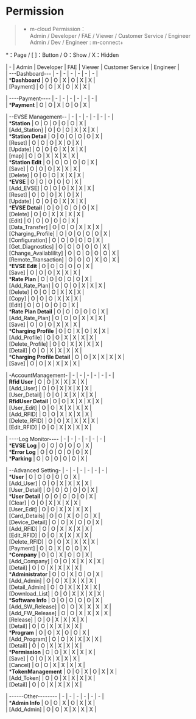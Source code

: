 # Permission  

> - m-cloud Permission：  
> Admin / Developer / FAE / Viewer / Customer Service / Engineer  
> Admin / Dev / Engineer : m-connect+  
  
 *：Page  /  [ ]：Button  /  O：Show  /  X：Hidden  

| -                            | Admin | Developer | FAE | Viewer | Customer Service | Engineer |  
| ---Dashboard---              | -     | -         | -   | -      | -                |  -       |  
| ***Dashboard**               | O     | O         | X   | O      | X                |  X       |  
|   [Payment]                  | O     | O         | X   | O      | X                |  X       |  

| ----Payment----              | -     | -         | -   | -      | -                |  -       |  
| ***Payment**                 | O     | O         | X   | O      | O                |  X       |  

| --EVSE Management--          | -     | -         | -   | -      | -                |  -       |  
| ***Station**                 | O     | O         | O   | O      | O                |  X       |  
|   [Add_Station]              | O     | O         | O   | X      | X                |  X       |  
| ***Station Detail**          | O     | O         | O   | O      | O                |  X       |  
|   [Reset]                    | O     | O         | O   | X      | O                |  X       |  
|   [Update]                   | O     | O         | O   | X      | X                |  X       |  
|   [map]                      | O     | O         | X   | X      | X                |  X       |  
| ***Station Edit**            | O     | O         | O   | O      | O                |  X       |  
|   [Save]                     | O     | O         | O   | X      | X                |  X       |  
|   [Delete]                   | O     | O         | O   | X      | X                |  X       |  
| ***EVSE**                    | O     | O         | O   | O      | O                |  X       |  
|   [Add_EVSE]                 | O     | O         | O   | X      | X                |  X       |  
|   [Reset]                    | O     | O         | O   | X      | O                |  X       |  
|   [Update]                   | O     | O         | O   | X      | X                |  X       |  
| ***EVSE Detail**             | O     | O         | O   | O      | O                |  X       |  
|   [Delete]                   | O     | O         | X   | X      | X                |  X       |  
|   [Edit]                     | O     | O         | O   | O      | O                |  X       |  
|   [Data_Transfer]            | O     | O         | O   | X      | X                |  X       |  
|   [Charging_Profile]         | O     | O         | O   | O      | O                |  X       |  
|   [Configuration]            | O     | O         | O   | O      | O                |  X       |  
|   [Get_Diagnostics]          | O     | O         | O   | O      | O                |  X       |  
|   [Change_Availablility]     | O     | O         | O   | O      | O                |  X       |  
|   [Remote_Transaction]       | O     | O         | O   | X      | O                |  X       |  
| ***EVSE Edit**               | O     | O         | O   | O      | O                |  X       |  
|   [Save]                     | O     | O         | O   | X      | X                |  X       |  
| ***Rate Plan**               | O     | O         | O   | O      | O                |  X       |  
|   [Add_Rate_Plan]            | O     | O         | O   | X      | X                |  X       |  
|   [Delete]                   | O     | O         | O   | X      | X                |  X       |  
|   [Copy]                     | O     | O         | O   | X      | X                |  X       |  
|   [Edit]                     | O     | O         | O   | O      | O                |  X       |  
| ***Rate Plan Detail**        | O     | O         | O   | O      | O                |  X       |  
|   [Add_Rate_Plan]            | O     | O         | O   | X      | X                |  X       |  
|   [Save]                     | O     | O         | O   | X      | X                |  X       |  
| ***Charging Profile**        | O     | O         | X   | O      | X                |  X       |  
|   [Add_Profile]              | O     | O         | X   | X      | X                |  X       |  
|   [Delete_Profile]           | O     | O         | X   | X      | X                |  X       |  
|   [Detail]                   | O     | O         | X   | X      | X                |  X       |  
| ***Charging Profile Detail** | O     | O         | X   | X      | X                |  X       |  
|   [Save]                     | O     | O         | X   | X      | X                |  X       |  

| -AccountManagement-          | -     | -         | -   | -      | -                |  -       |  
| **Rfid User**                | O     | O         | X   | X      | X                |  X       |  
|   [Add_User]                 | O     | O         | X   | X      | X                |  X       |  
|   [User_Detail]              | O     | O         | X   | X      | X                |  X       |  
| **RfidUser Detail**          | O     | O         | X   | X      | X                |  X       |  
|   [User_Edit]                | O     | O         | X   | X      | X                |  X       |  
|   [Add_RFID]                 | O     | O         | X   | X      | X                |  X       |  
|   [Delete_RFID]              | O     | O         | X   | X      | X                |  X       |  
|   [Edit_RFID]                | O     | O         | X   | X      | X                |  X       |  

| ----Log Monitor----          | -     | -         | -   | -      | -                |  -       |  
| ***EVSE Log**                | O     | O         | O   | O      | O                |  X       |  
| ***Error Log**               | O     | O         | O   | O      | O                |  X       |  
| ***Parking**                 | O     | O         | O   | O      | O                |  X       |  

| --Advanced Setting-          | -     | -         | -   | -      | -                |  -       |  
| ***User**                    | O     | O         | O   | O      | O                |  X       |  
|   [Add_User]                 | O     | O         | X   | X      | X                |  X       |  
|   [User_Detail]              | O     | O         | O   | O      | O                |  X       |  
| ***User Detail**             | O     | O         | O   | O      | O                |  X       |  
|   [Clear]                    | O     | O         | X   | X      | X                |  X       |  
|   [User_Edit]                | O     | O         | X   | X      | X                |  X       |  
|   [Card_Details]             | O     | O         | X   | O      | O                |  X       |  
|   [Device_Detail]            | O     | O         | X   | O      | O                |  X       |  
|   [Add_RFID]                 | O     | O         | X   | X      | X                |  X       |  
|   [Edit_RFID]                | O     | O         | X   | X      | X                |  X       |  
|   [Delete_RFID]              | O     | O         | X   | X      | X                |  X       |  
|   [Payment]                  | O     | O         | X   | O      | O                |  X       |  
| ***Company**                 | O     | O         | X   | O      | O                |  X       |  
|   [Add_Company]              | O     | O         | X   | X      | X                |  X       |  
|   [Detail]                   | O     | O         | X   | X      | X                |  X       |  
| ***Administrator**           | O     | O         | X   | O      | O                |  X       |  
|   [Add_Admin]                | O     | O         | X   | X      | X                |  X       |  
|   [Detail_Admin]             | O     | O         | X   | X      | X                |  X       |  
|   [Download_List]            | O     | O         | X   | X      | X                |  X       |  
| ***Software Info**           | O     | O         | O   | O      | O                |  X       |  
|   [Add_SW_Release]           | O     | O         | X   | X      | X                |  X       |  
|   [Add_FW_Release]           | O     | O         | X   | X      | X                |  X       |  
|   [Release]                  | O     | O         | X   | X      | X                |  X       |  
|   [Detail]                   | O     | O         | X   | X      | X                |  X       |  
| ***Program**                 | O     | O         | X   | O      | O                |  X       |  
|   [Add_Program]              | O     | O         | X   | X      | X                |  X       |  
|   [Detail]                   | O     | O         | X   | X      | X                |  X       |  
| ***Permission**              | O     | O         | X   | X      | X                |  X       |  
|   [Save]                     | O     | O         | X   | X      | X                |  X       |  
|   [Cancel]                   | O     | O         | X   | X      | X                |  X       |  
| ***TokenManagement**         | O     | O         | X   | O      | X                |  X       |  
|   [Add_Token]                | O     | O         | X   | X      | X                |  X       |  
|   [Detail]                   | O     | O         | X   | X      | X                |  X       |  

| ------Other--------          | -     | -         | -   | -      | -                |  -       |  
| ***Admin Info**              | O     | O         | X   | O      | X                |  X       |  
|   [Add_Admin]                | O     | O         | X   | X      | X                |  X       |  
